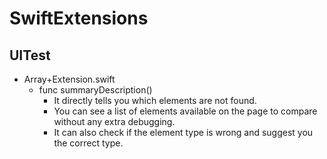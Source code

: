 # SwiftExtensions

## UITest

- Array+Extension.swift
  - func summaryDescription()
    - It directly tells you which elements are not found.
    - You can see a list of elements available on the page to compare without any extra debugging.
    - It can also check if the element type is wrong and suggest you the correct type.

